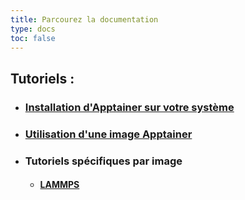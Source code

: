 ```yaml
---
title: Parcourez la documentation
type: docs
toc: false
---
```


## Tutoriels : 

- ### <a href="/fr/documentation/install-apptainer/howto/">Installation d'Apptainer sur votre système</a>

- ### <a href="/fr/documentation/use-apptainer-image/howto/">Utilisation d'une image Apptainer</a>

- ### Tutoriels spécifiques par image
   - #### <a href="/fr/documentation/by-container/lammps/">LAMMPS</a>